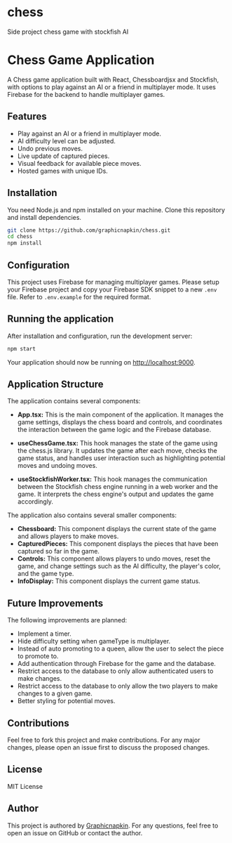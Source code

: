 # chess
Side project chess game with stockfish AI
# Chess Game Application

A Chess game application built with React, Chessboardjsx and Stockfish, with options to play against an AI or a friend in multiplayer mode. It uses Firebase for the backend to handle multiplayer games.

## Features

- Play against an AI or a friend in multiplayer mode.
- AI difficulty level can be adjusted.
- Undo previous moves.
- Live update of captured pieces.
- Visual feedback for available piece moves.
- Hosted games with unique IDs.

## Installation

You need Node.js and npm installed on your machine. Clone this repository and install dependencies.

```bash
git clone https://github.com/graphicnapkin/chess.git
cd chess
npm install
```

## Configuration

This project uses Firebase for managing multiplayer games. Please setup your Firebase project and copy your Firebase SDK snippet to a new `.env` file. Refer to `.env.example` for the required format.

## Running the application

After installation and configuration, run the development server:

```bash
npm start
```

Your application should now be running on [http://localhost:9000](http://localhost:9000).

## Application Structure

The application contains several components:

- **App.tsx:** This is the main component of the application. It manages the game settings, displays the chess board and controls, and coordinates the interaction between the game logic and the Firebase database.

- **useChessGame.tsx:** This hook manages the state of the game using the chess.js library. It updates the game after each move, checks the game status, and handles user interaction such as highlighting potential moves and undoing moves.

- **useStockfishWorker.tsx:** This hook manages the communication between the Stockfish chess engine running in a web worker and the game. It interprets the chess engine's output and updates the game accordingly.

The application also contains several smaller components:

- **Chessboard:** This component displays the current state of the game and allows players to make moves.
- **CapturedPieces:** This component displays the pieces that have been captured so far in the game.
- **Controls:** This component allows players to undo moves, reset the game, and change settings such as the AI difficulty, the player's color, and the game type.
- **InfoDisplay:** This component displays the current game status.

## Future Improvements

The following improvements are planned:

- Implement a timer.
- Hide difficulty setting when gameType is multiplayer.
- Instead of auto promoting to a queen, allow the user to select the piece to promote to.
- Add authentication through Firebase for the game and the database.
- Restrict access to the database to only allow authenticated users to make changes.
- Restrict access to the database to only allow the two players to make changes to a given game.
- Better styling for potential moves.

## Contributions

Feel free to fork this project and make contributions. For any major changes, please open an issue first to discuss the proposed changes.

## License

MIT License

## Author

This project is authored by [Graphicnapkin](https://github.com/graphicnapkin). For any questions, feel free to open an issue on GitHub or contact the author.
